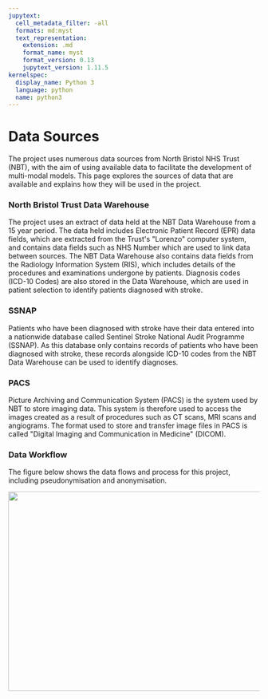 ```yaml
---
jupytext:
  cell_metadata_filter: -all
  formats: md:myst
  text_representation:
    extension: .md
    format_name: myst
    format_version: 0.13
    jupytext_version: 1.11.5
kernelspec:
  display_name: Python 3
  language: python
  name: python3
---
```


# Data Sources

The project uses numerous data sources from North Bristol NHS Trust (NBT), with the aim of using available data to facilitate the development of multi-modal models. This page explores the sources of data that are available and explains how they will be used in the project. 

<h3> North Bristol Trust Data Warehouse </h3>

The project uses an extract of data held at the NBT Data Warehouse from a 15 year period. The data held includes Electronic Patient Record (EPR) data fields, which are extracted from the Trust's "Lorenzo" computer system, and contains data fields such as NHS Number  which are used to link data between sources. The NBT Data Warehouse also contains data fields from the Radiology Information System (RIS), which includes details of the procedures and examinations undergone by patients. Diagnosis codes (ICD-10 Codes) are also stored in the Data Warehouse, which are used in patient selection to identify patients diagnosed with stroke. 

<h3> SSNAP </h3>

Patients who have been diagnosed with stroke have their data entered into a nationwide database called Sentinel Stroke National Audit Programme (SSNAP). As this database only contains records of patients who have been diagnosed with stroke, these records alongside ICD-10 codes from the NBT Data Warehouse can be used to identify diagnoses.

<h3> PACS </h3>

Picture Archiving and Communication System (PACS) is the system used by NBT to store imaging data. This system is therefore used to access the images created as a result of procedures such as CT scans, MRI scans and angiograms. The format used to store and transfer image files in PACS is called "Digital Imaging and Communication in Medicine" (DICOM). 

<h3> Data Workflow </h3>

The figure below shows the data flows and process for this project, including pseudonymisation and anonymisation.

<img src="workflow.*" width = "800" height = "400">